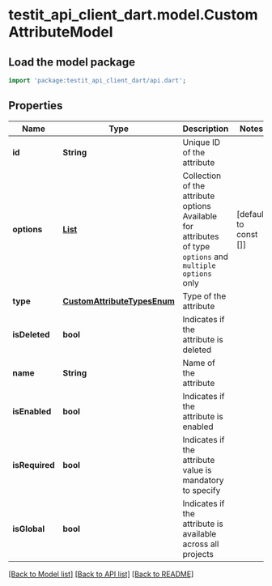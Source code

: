 # testit_api_client_dart.model.CustomAttributeModel

## Load the model package
```dart
import 'package:testit_api_client_dart/api.dart';
```

## Properties
Name | Type | Description | Notes
------------ | ------------- | ------------- | -------------
**id** | **String** | Unique ID of the attribute | 
**options** | [**List<CustomAttributeOptionModel>**](CustomAttributeOptionModel.md) | Collection of the attribute options     Available for attributes of type `options` and `multiple options` only | [default to const []]
**type** | [**CustomAttributeTypesEnum**](CustomAttributeTypesEnum.md) | Type of the attribute | 
**isDeleted** | **bool** | Indicates if the attribute is deleted | 
**name** | **String** | Name of the attribute | 
**isEnabled** | **bool** | Indicates if the attribute is enabled | 
**isRequired** | **bool** | Indicates if the attribute value is mandatory to specify | 
**isGlobal** | **bool** | Indicates if the attribute is available across all projects | 

[[Back to Model list]](../README.md#documentation-for-models) [[Back to API list]](../README.md#documentation-for-api-endpoints) [[Back to README]](../README.md)


